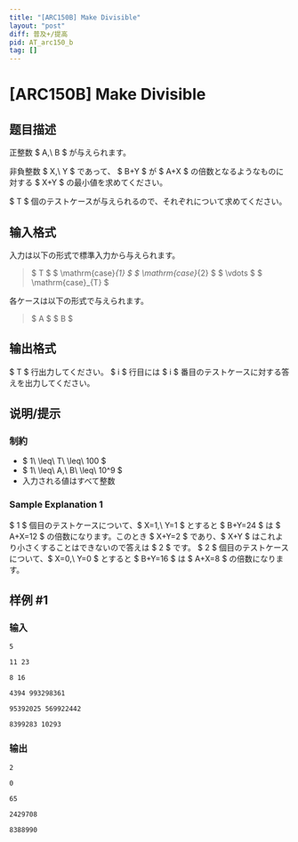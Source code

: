 ```yaml
---
title: "[ARC150B] Make Divisible"
layout: "post"
diff: 普及+/提高
pid: AT_arc150_b
tag: []
---
```


# [ARC150B] Make Divisible

## 题目描述

[problemUrl]: https://atcoder.jp/contests/arc150/tasks/arc150_b

正整数 $ A,\ B $ が与えられます。

非負整数 $ X,\ Y $ であって、 $ B+Y $ が $ A+X $ の倍数となるようなものに対する $ X+Y $ の最小値を求めてください。

$ T $ 個のテストケースが与えられるので、それぞれについて求めてください。

## 输入格式

入力は以下の形式で標準入力から与えられます。

> $ T $ $ \mathrm{case}_{1} $ $ \mathrm{case}_{2} $ $ \vdots $ $ \mathrm{case}_{T} $

各ケースは以下の形式で与えられます。

> $ A $ $ B $

## 输出格式

$ T $ 行出力してください。 $ i $ 行目には $ i $ 番目のテストケースに対する答えを出力してください。

## 说明/提示

### 制約

- $ 1\ \leq\ T\ \leq\ 100 $
- $ 1\ \leq\ A,\ B\ \leq\ 10^9 $
- 入力される値はすべて整数

### Sample Explanation 1

$ 1 $ 個目のテストケースについて、$ X=1,\ Y=1 $ とすると $ B+Y=24 $ は $ A+X=12 $ の倍数になります。このとき $ X+Y=2 $ であり、$ X+Y $ はこれより小さくすることはできないので答えは $ 2 $ です。 $ 2 $ 個目のテストケースについて、$ X=0,\ Y=0 $ とすると $ B+Y=16 $ は $ A+X=8 $ の倍数になります。

## 样例 #1

### 输入

```
5
11 23
8 16
4394 993298361
95392025 569922442
8399283 10293
```

### 输出

```
2
0
65
2429708
8388990
```

